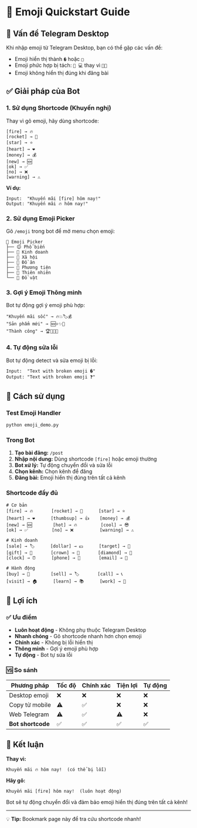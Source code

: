 # 🎨 Emoji Quickstart Guide

## 🚨 Vấn đề Telegram Desktop

Khi nhập emoji từ Telegram Desktop, bạn có thể gặp các vấn đề:

- Emoji hiển thị thành `�` hoặc `□`
- Emoji phức hợp bị tách: `👨 💻` thay vì `👨‍💻`
- Emoji không hiển thị đúng khi đăng bài

## ✅ Giải pháp của Bot

### 1. Sử dụng Shortcode (Khuyến nghị)

Thay vì gõ emoji, hãy dùng shortcode:

```
[fire] → 🔥
[rocket] → 🚀
[star] → ⭐
[heart] → ❤️
[money] → 💰
[new] → 🆕
[ok] → ✅
[no] → ❌
[warning] → ⚠️
```

**Ví dụ:**
```
Input:  "Khuyến mãi [fire] hôm nay!"
Output: "Khuyến mãi 🔥 hôm nay!"
```

### 2. Sử dụng Emoji Picker

Gõ `/emoji` trong bot để mở menu chọn emoji:

```
🎨 Emoji Picker
├── 😊 Phổ biến
├── 💼 Kinh doanh  
├── 👥 Xã hội
├── 🍔 Đồ ăn
├── 🚗 Phương tiện
├── 🌿 Thiên nhiên
└── 📱 Đồ vật
```

### 3. Gợi ý Emoji Thông minh

Bot tự động gợi ý emoji phù hợp:

```
"Khuyến mãi sốc" → 🔥💥🏷️💰
"Sản phẩm mới" → 🆕⭐✨🚀
"Thành công" → 🏆🥇👑💯
```

### 4. Tự động sửa lỗi

Bot tự động detect và sửa emoji bị lỗi:

```
Input:  "Text with broken emoji �"
Output: "Text with broken emoji ❓"
```

## 🔧 Cách sử dụng

### Test Emoji Handler

```bash
python emoji_demo.py
```

### Trong Bot

1. **Tạo bài đăng:** `/post`
2. **Nhập nội dung:** Dùng shortcode `[fire]` hoặc emoji thường
3. **Bot xử lý:** Tự động chuyển đổi và sửa lỗi
4. **Chọn kênh:** Chọn kênh để đăng
5. **Đăng bài:** Emoji hiển thị đúng trên tất cả kênh

### Shortcode đầy đủ

```
# Cơ bản
[fire] → 🔥       [rocket] → 🚀      [star] → ⭐
[heart] → ❤️      [thumbsup] → 👍    [money] → 💰
[new] → 🆕        [hot] → 🔥         [cool] → 😎
[ok] → ✅         [no] → ❌          [warning] → ⚠️

# Kinh doanh
[sale] → 🏷️      [dollar] → 💵      [target] → 🎯
[gift] → 🎁       [crown] → 👑       [diamond] → 💎
[clock] → ⏰      [phone] → 📱       [email] → 📧

# Hành động
[buy] → 🛒        [sell] → 🏷️       [call] → 📞
[visit] → 🏠      [learn] → 📚      [work] → 💼
```

## 🚀 Lợi ích

### ✅ Ưu điểm
- **Luôn hoạt động** - Không phụ thuộc Telegram Desktop
- **Nhanh chóng** - Gõ shortcode nhanh hơn chọn emoji
- **Chính xác** - Không bị lỗi hiển thị
- **Thông minh** - Gợi ý emoji phù hợp
- **Tự động** - Bot tự sửa lỗi

### 🆚 So sánh

| Phương pháp | Tốc độ | Chính xác | Tiện lợi | Tự động |
|-------------|--------|-----------|----------|---------|
| Desktop emoji | ❌ | ❌ | ❌ | ❌ |
| Copy từ mobile | ⚠️ | ✅ | ❌ | ❌ |
| Web Telegram | ⚠️ | ✅ | ⚠️ | ❌ |
| **Bot shortcode** | ✅ | ✅ | ✅ | ✅ |

## 🎯 Kết luận

**Thay vì:**
```
Khuyến mãi 🔥 hôm nay!  (có thể bị lỗi)
```

**Hãy gõ:**
```
Khuyến mãi [fire] hôm nay!  (luôn hoạt động)
```

Bot sẽ tự động chuyển đổi và đảm bảo emoji hiển thị đúng trên tất cả kênh!

---

💡 **Tip:** Bookmark page này để tra cứu shortcode nhanh! 